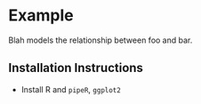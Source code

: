 Example
=======

Blah models the relationship between foo and bar.

Installation Instructions
-------------------------

- Install R and `pipeR`, `ggplot2`
